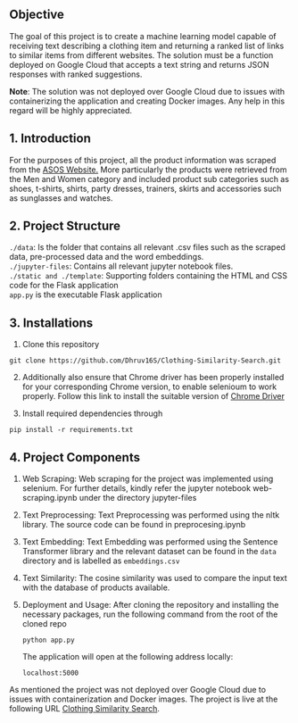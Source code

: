 Objective
---------

The goal of this project is to create a machine learning model capable of receiving text describing a clothing item and returning a ranked list of links to similar items from different websites. The solution must be a function deployed on Google Cloud that accepts a text string and returns JSON responses with ranked suggestions.

**Note**: The solution was not deployed over Google Cloud due to issues with containerizing the application and creating Docker images. Any help in this regard will be highly appreciated.

## 1. Introduction

For the purposes of this project, all the product information was scraped from the [ASOS Website.](https://www.asos.com/) More particularly the products were retrieved from the Men and Women category and included product sub categories such as shoes, t-shirts, shirts, party dresses, trainers, skirts and accessories such as sunglasses and watches.

## 2. Project Structure

`./data`: Is the folder that contains all relevant .csv files such as the scraped data, pre-processed data and the word embeddings.<br>
`./jupyter-files`: Contains all relevant jupyter notebook files.<br>
`./static and ./template`: Supporting folders containing the HTML and CSS code for the Flask application<br>
`app.py` is the executable Flask application

## 3. Installations

1. Clone this repository

```
git clone https://github.com/Dhruv16S/Clothing-Similarity-Search.git
```

2. Additionally also ensure that Chrome driver has been properly installed for your corresponding Chrome version, to enable selenioum to work properly. Follow this link to install the suitable version of [Chrome Driver](https://chromedriver.chromium.org/downloads)

3. Install required dependencies through

```
pip install -r requirements.txt
```

## 4. Project Components
1.  Web Scraping: 
    Web scraping for the project was implemented using selenium. For further details, kindly refer the jupyter notebook web-scraping.ipynb under the directory jupyter-files
    
2. Text Preprocessing: 
    Text Preprocessing was performed using the nltk library. The source code can be found in preprocesing.ipynb
    
3. Text Embedding: 
    Text Embedding was performed using the Sentence Transformer library and the relevant dataset can be found in the `data` directory and is labelled as `embeddings.csv`
    
4. Text Similarity: 
    The cosine similarity was used to compare the input text with the database of products available.
    
5. Deployment and Usage: 
    After cloning the repository and installing the necessary packages, run the following command from the root of the cloned repo
    ```
    python app.py 
    ```
    The application will open at the following address locally:
    ```
    localhost:5000
    ```
As mentioned the project was not deployed over Google Cloud due to issues with containerization and Docker images. The project is live at the following URL [Clothing Similarity Search](https://clothing-similarity-search-422k.onrender.com).
